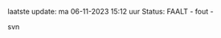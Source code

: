 laatste update: 
ma 06-11-2023 15:12   uur 
Status: FAALT - fout - 
<div class="service R">svn</div>